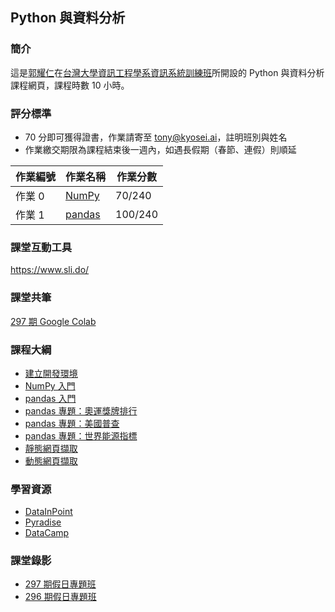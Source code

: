 ## Python 與資料分析

### 簡介

這是[郭耀仁](https://www.facebook.com/yaojen.kuo.1)在[台灣大學資訊工程學系資訊系統訓練班](https://www.csie.ntu.edu.tw/train/)所開設的 Python 與資料分析課程網頁，課程時數 10 小時。

### 評分標準

- 70 分即可獲得證書，作業請寄至 tony@kyosei.ai，註明班別與姓名
- 作業繳交期限為課程結束後一週內，如遇長假期（春節、連假）則順延

|作業編號|作業名稱|作業分數|
|-------|------|-------|
|作業 0|[NumPy](https://yaojenkuo.io/py4da/intro_2_numpy.slides.html#/11)|70/240|
|作業 1|[pandas](https://yaojenkuo.io/py4da/pandas_energy_indicator.slides.html#/2)|100/240|

### 課堂互動工具

<https://www.sli.do/>

### 課堂共筆

[297 期 Google Colab](https://drive.google.com/file/d/1Nw4O5bhsE-u4dg-ZU9L2T9rsKergn68Q/view?usp=sharing)

### 課程大綱

- [建立開發環境](https://yaojenkuo.io/py4da/dev_env.slides.html)
- [NumPy 入門](https://yaojenkuo.io/py4da/intro_2_numpy.slides.html)
- [pandas 入門](https://yaojenkuo.io/py4da/pandas_intro.slides.html)
- [pandas 專題：奧運獎牌排行](https://yaojenkuo.io/py4da/pandas_olympic.slides.html)
- [pandas 專題：美國普查](https://yaojenkuo.io/py4da/pandas_us_census.slides.html)
- [pandas 專題：世界能源指標](https://yaojenkuo.io/py4da/pandas_energy_indicator.slides.html)
- [靜態網頁擷取](https://yaojenkuo.io/py4da/static_scraper.slides.html)
- [動態網頁擷取](https://yaojenkuo.io/py4da/dynamic_scraper.slides.html)

### 學習資源

- [DataInPoint](https://www.facebook.com/datainpoint)
- [Pyradise](https://www.facebook.com/pyradise.geek)
- [DataCamp](https://www.datacamp.com/courses/tech:python?tap_a=5644-dce66f&tap_s=194899-1fb421)

### 課堂錄影

- [297 期假日專題班](https://www.youtube.com/playlist?list=PLEq7iw5uOtuWOPBvtbL5LbgJhdG_XkISD)
- [296 期假日專題班](https://www.youtube.com/playlist?list=PLEq7iw5uOtuXT7oIDBpC-P4Rg155hi_sD)